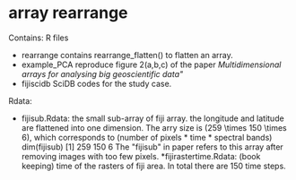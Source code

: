 # array rearrange

Contains:
R files
* rearrange  contains rearrange_flatten() to  flatten an array. 
* example_PCA  reproduce figure 2(a,b,c) of the paper _Multidimensional arrays for analysing big geoscientific data"_
* fijiscidb  SciDB codes for the study case.

Rdata:
* fijisub.Rdata: the small sub-array of fiji array. the longitude and latitude are flattened into one dimension. The arry size is (259 \times 150 \times 6), which corresponds to (number of pixels * time * spectral bands)
dim(fijisub)
[1] 259 150   6
The "fijisub" in paper refers to this array after removing images with too few pixels. 
*fijirastertime.Rdata: (book keeping) time of the rasters of fiji area. In total there are 150 time steps. 
  
